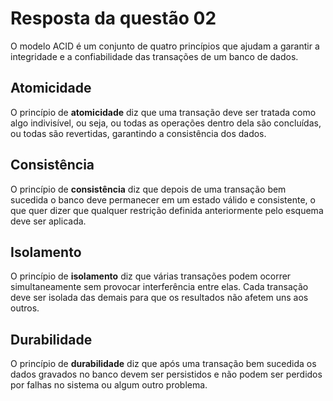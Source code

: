 # Resposta da questão 02

O modelo ACID é um conjunto de quatro princípios que
ajudam a garantir a integridade e a confiabilidade das
transações de um banco de dados.

## Atomicidade

O princípio de **atomicidade** diz que uma transação deve ser
tratada como algo indivisível, ou seja, ou todas as
operações dentro dela são concluídas, ou todas são
revertidas, garantindo a consistência dos dados.

## Consistência

O princípio de **consistência** diz que depois de uma
transação bem sucedida o banco deve permanecer em um estado válido e consistente, o que quer dizer que qualquer
restrição definida anteriormente pelo esquema deve ser
aplicada.

## Isolamento

O princípio de **isolamento** diz que várias transações podem
ocorrer simultaneamente sem provocar interferência entre
elas. Cada transação deve ser isolada das demais para que os
resultados não afetem uns aos outros.

## Durabilidade

O princípio de **durabilidade** diz que após uma transação bem
sucedida os dados gravados no banco devem ser persistidos e não
podem ser perdidos por falhas no sistema ou algum outro problema.
